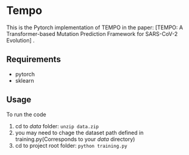 # Tempo

This is the Pytorch implementation of TEMPO in the paper: [TEMPO: A Transformer-based Mutation Prediction Framework for SARS-CoV-2 Evolution] .

## Requirements
- pytorch
- sklearn

## Usage
To run the code
1. cd to *data* folder:
`unzip data.zip`
2. you may need to chage the dataset path defined in training.py(Corresponds to your *data* directory)
3. cd to project root folder:
`python training.py`
